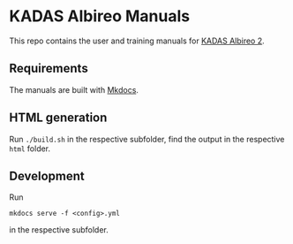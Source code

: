 KADAS Albireo Manuals
=====================

This repo contains the user and training manuals for [KADAS Albireo 2](https://github.com/kadas-albireo/kadas-albireo2).


Requirements
------------

The manuals are built with [Mkdocs](https://www.mkdocs.org/).


HTML generation
---------------

Run `./build.sh` in the respective subfolder, find the output in the respective `html` folder.

Development
-----------

Run

    mkdocs serve -f <config>.yml

in the respective subfolder.

